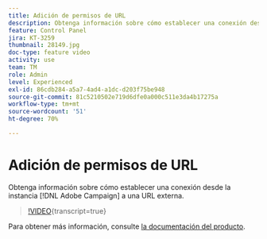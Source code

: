 ```yaml
---
title: Adición de permisos de URL
description: Obtenga información sobre cómo establecer una conexión desde la instancia de Adobe Campaign a una URL externa.
feature: Control Panel
jira: KT-3259
thumbnail: 28149.jpg
doc-type: feature video
activity: use
team: TM
role: Admin
level: Experienced
exl-id: 86cdb284-a5a7-4ad4-a1dc-d203f75be948
source-git-commit: 81c5210502e719d6dfe0a000c511e3da4b17275a
workflow-type: tm+mt
source-wordcount: '51'
ht-degree: 70%

---
```


# Adición de permisos de URL

Obtenga información sobre cómo establecer una conexión desde la instancia [!DNL Adobe Campaign] a una URL externa.

>[!VIDEO](https://video.tv.adobe.com/v/28149?learn=on){transcript=true}

Para obtener más información, consulte [la documentación del producto](https://experienceleague.adobe.com/docs/control-panel/using/performance-monitoring/url-permissions.html).
